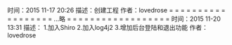 时间：2015 11-17  20:26
描述：创建工程
作者：lovedrose
= = = = = = = = = = = = = = = = = =
...略
= = = = = = = = = = = = = = = = = =
时间：2015 11-20  13:31
描述：
    1.加入Shiro
    2.加入log4j2
    3.增加后台登陆和退出功能
作者：lovedrose


